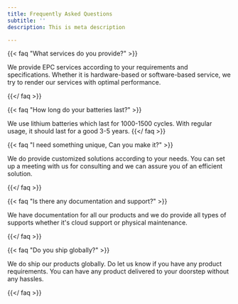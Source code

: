 ```yaml
---
title: Frequently Asked Questions
subtitle: ''
description: This is meta description

---
```

{{< faq "What services do you provide?" >}}

We provide EPC services according to your requirements and specifications. Whether it is hardware-based or software-based service, we try to render our services with optimal performance.

{{</ faq >}}

{{< faq "How long do your batteries last?" >}}

We use lithium batteries which last for 1000-1500 cycles. With regular usage, it should last for a good 3-5 years.  {{</ faq >}}

{{< faq "I need something unique, Can you make it?" >}}

We do provide customized solutions according to your needs. You can set up a meeting with us for consulting and we can assure you of an efficient solution.

{{</ faq >}}

{{< faq "Is there any documentation and support?" >}}

We have documentation for all our products and we do provide all types of supports whether it's cloud support or physical maintenance.

{{</ faq >}}

{{< faq "Do you ship globally?" >}}

We do ship our products globally. Do let us know if you have any product requirements.  You can have any product delivered to your doorstep without any hassles.

{{</ faq >}}